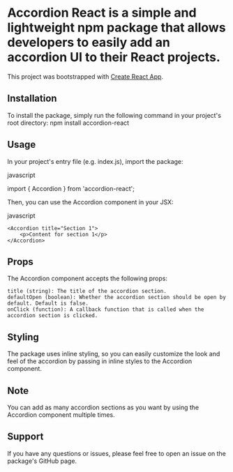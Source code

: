# Accordion React is a simple and lightweight npm package that allows developers to easily add an accordion UI to their React projects.

This project was bootstrapped with [Create React App](https://github.com/facebook/create-react-app).

## Installation

To install the package, simply run the following command in your project's root directory:
npm install accordion-react

## Usage
In your project's entry file (e.g. index.js), import the package:

javascript

import { Accordion } from 'accordion-react';

Then, you can use the Accordion component in your JSX:

javascript

    <Accordion title="Section 1">
        <p>Content for section 1</p>
    </Accordion>

## Props
The Accordion component accepts the following props:

    title (string): The title of the accordion section.
    defaultOpen (boolean): Whether the accordion section should be open by default. Default is false.
    onClick (function): A callback function that is called when the accordion section is clicked.

## Styling
The package uses inline styling, so you can easily customize the look and feel of the accordion by passing in inline styles to the Accordion component.


## Note

You can add as many accordion sections as you want by using the Accordion component multiple times.


## Support

If you have any questions or issues, please feel free to open an issue on the package's GitHub page.



